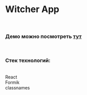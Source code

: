 # Witcher App

<br/>

### Демо можно посмотреть [тут](https://tanovik.github.io/witcher/)

<br/>


### Стек технологий:

<br/>
React
<br/>
Formik
<br/>
classnames
<br/>